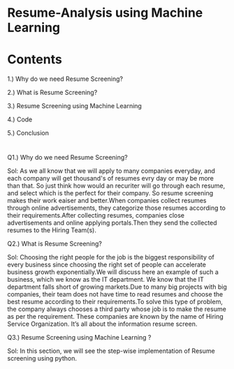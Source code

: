 # Resume-Analysis using Machine Learning 

# Contents 
1.) Why do we need Resume Screening?

2.) What is Resume Screening?
 
3.) Resume Screening using Machine Learning 
 
4.) Code 

5.) Conclusion    
      
#  
  
Q1.) Why do we need Resume Screening?

Sol: As we all know that we will apply to many companies everyday, and each company will get thousand's of resumes evry day or may be more than that. So just think how would an recuriter will go through each resume, and select which is the perfect for their company. So resume screening makes their work eaiser and better.When companies collect resumes through online advertisements, they categorize those resumes according to their requirements.After collecting resumes, companies close advertisements and online applying portals.Then they send the collected resumes to the Hiring Team(s).

Q2.) What is Resume Screening?

Sol: Choosing the right people for the job is the biggest responsibility of every business since choosing the right set of people can accelerate business growth exponentially.We will discuss here an example of such a business, which we know as the IT department. We know that the IT department falls short of growing markets.Due to many big projects with big companies, their team does not have time to read resumes and choose the best resume according to their requirements.To solve this type of problem, the company always chooses a third party whose job is to make the resume as per the requirement. These companies are known by the name of Hiring Service Organization. It’s all about the information resume screen. 

Q3.) Resume Screening using Machine Learning ?

Sol: In this section, we will see the step-wise implementation of Resume screening using python. 

